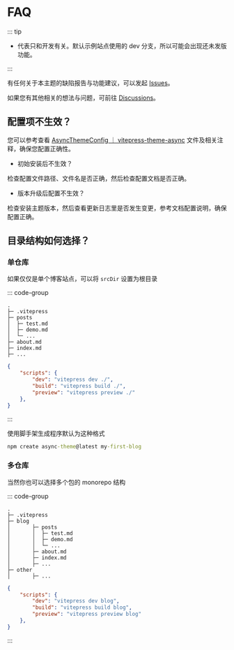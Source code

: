 # FAQ

::: tip

- <Badge text="dev" vertical="middle"/> 代表只和开发有关。默认示例站点使用的 dev 分支，所以可能会出现还未发版功能。

:::

有任何关于本主题的缺陷报告与功能建议，可以发起 [Issues](https://github.com/MaLuns/vitepress-theme-async/issues)。

如果您有其他相关的想法与问题，可前往 [Discussions](https://github.com/MaLuns/vitepress-theme-async/discussions)。

## 配置项不生效？

您可以参考查看 [AsyncThemeConfig ｜ vitepress-theme-async](hhttps://github.com/MaLuns/vitepress-theme-async/blob/main/packages/vitepress-theme-async/types/theme.d.ts) 文件及相关注释，确保您配置正确性。

- 初始安装后不生效？

检查配置文件路径、文件名是否正确，然后检查配置文档是否正确。

- 版本升级后配置不生效？

检查安装主题版本，然后查看更新日志里是否发生变更，参考文档配置说明，确保配置正确。

## 目录结构如何选择？

### 单仓库

如果仅仅是单个博客站点，可以将 `srcDir` 设置为根目录

::: code-group

```[目录结构]
.
├─ .vitepress
├─ posts
│  ├─ test.md
│  ├─ demo.md
│  └─ ...
├─ about.md
├─ index.md
├─ ...
```

```json [package.json]
{
	"scripts": {
		"dev": "vitepress dev ./",
		"build": "vitepress build ./",
		"preview": "vitepress preview ./"
	},
}
```

:::

使用脚手架生成程序默认为这种格式

```cmd
npm create async-theme@latest my-first-blog
```

### 多仓库

当然你也可以选择多个包的 monorepo 结构

::: code-group

```[目录结构]
.
├─ .vitepress
├─ blog
│		├─ posts
│		│  ├─ test.md
│		│  ├─ demo.md
│		│  └─ ...
│		├─ about.md
│		├─ index.md
│		├─ ...
├─ other
│		├─ ...
```

```json [package.json]
{
	"scripts": {
		"dev": "vitepress dev blog",
		"build": "vitepress build blog",
		"preview": "vitepress preview blog"
	},
}
```

:::

